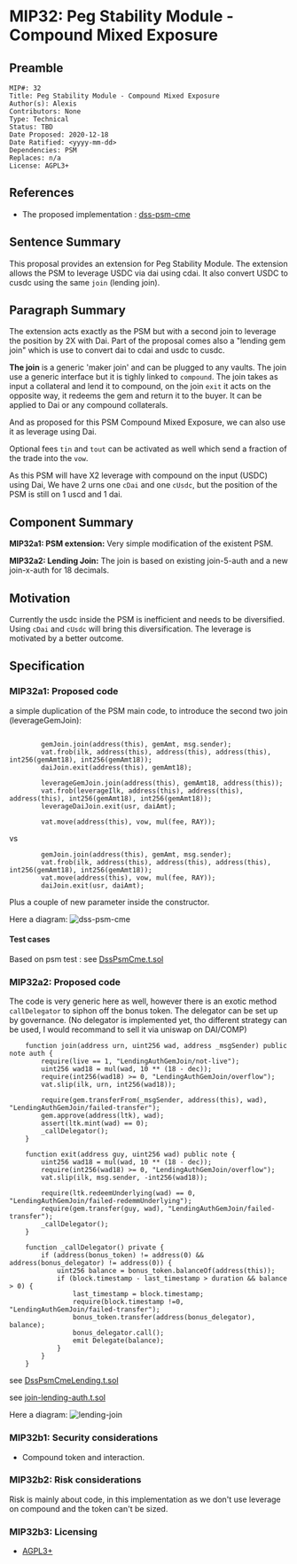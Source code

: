 # MIP32: Peg Stability Module - Compound Mixed Exposure

## Preamble
```
MIP#: 32
Title: Peg Stability Module - Compound Mixed Exposure
Author(s): Alexis
Contributors: None
Type: Technical
Status: TBD
Date Proposed: 2020-12-18
Date Ratified: <yyyy-mm-dd>
Dependencies: PSM
Replaces: n/a
License: AGPL3+
```
## References

* The proposed implementation : [dss-psm-cme](https://github.com/alexisgayte/dss-psm-cme)

## Sentence Summary

This proposal provides an extension for Peg Stability Module. 
The extension allows the PSM to leverage USDC via dai using cdai. 
It also convert USDC to cusdc using the same `join` (lending join).

## Paragraph Summary

The extension acts exactly as the PSM but with a second join to leverage the position by 2X with Dai.
Part of the proposal comes also a "lending gem join" which is use to convert dai to cdai and usdc to cusdc.

**The join** is a generic 'maker join' and can be plugged to any vaults. The join use a generic interface but it is tighly linked to `compound`.
The join takes as input a collateral and lend it to compound, on the join `exit` it acts on the opposite way, it redeems the gem and return it to the buyer. It can be applied to Dai or any compound collaterals.

And as proposed for this PSM Compound Mixed Exposure, we can also use it as leverage using Dai.

Optional fees `tin` and `tout` can be activated as well which send a fraction of the trade into the `vow`.

As this PSM will have X2 leverage with compound on the input (USDC) using Dai, 
We have 2 urns one `cDai` and one `cUsdc`, but the position of the PSM is still on 1 uscd and 1 dai.

## Component Summary

**MIP32a1: PSM extension:** Very simple modification of the existent PSM.

**MIP32a2: Lending Join:** The join is based on existing join-5-auth and a new join-x-auth for 18 decimals.

## Motivation

Currently the usdc inside the PSM is inefficient and needs to be diversified. 
Using `cDai` and `cUsdc` will bring this diversification. The leverage is motivated by a better outcome.

## Specification

### MIP32a1: Proposed code

a simple duplication of the PSM main code, to introduce the second two join (leverageGemJoin):
```

        gemJoin.join(address(this), gemAmt, msg.sender);
        vat.frob(ilk, address(this), address(this), address(this), int256(gemAmt18), int256(gemAmt18));
        daiJoin.exit(address(this), gemAmt18);

        leverageGemJoin.join(address(this), gemAmt18, address(this));
        vat.frob(leverageIlk, address(this), address(this), address(this), int256(gemAmt18), int256(gemAmt18));
        leverageDaiJoin.exit(usr, daiAmt);

        vat.move(address(this), vow, mul(fee, RAY));
```

vs

```
        gemJoin.join(address(this), gemAmt, msg.sender);
        vat.frob(ilk, address(this), address(this), address(this), int256(gemAmt18), int256(gemAmt18));
        vat.move(address(this), vow, mul(fee, RAY));
        daiJoin.exit(usr, daiAmt);

```

Plus a couple of new parameter inside the constructor.

Here a diagram:
![dss-psm-cme](https://github.com/alexisgayte/dss-psm-cme/blob/master/dss-psm-cme.png?raw=true)

#### Test cases
Based on psm test :
see [DssPsmCme.t.sol](https://github.com/alexisgayte/dss-psm-cme/blob/master/src/DssPsmCme.t.sol)

### MIP32a2: Proposed code

The code is very generic here as well, however there is an exotic method `callDelegator` to siphon off the bonus token.
The delegator can be set up by governance. 
(No delegator is implemented yet, tho different strategy can be used, I would recommand to sell it via uniswap on DAI/COMP)

```
    function join(address urn, uint256 wad, address _msgSender) public note auth {
        require(live == 1, "LendingAuthGemJoin/not-live");
        uint256 wad18 = mul(wad, 10 ** (18 - dec));
        require(int256(wad18) >= 0, "LendingAuthGemJoin/overflow");
        vat.slip(ilk, urn, int256(wad18));

        require(gem.transferFrom(_msgSender, address(this), wad), "LendingAuthGemJoin/failed-transfer");
        gem.approve(address(ltk), wad);
        assert(ltk.mint(wad) == 0);
        _callDelegator();
    }

    function exit(address guy, uint256 wad) public note {
        uint256 wad18 = mul(wad, 10 ** (18 - dec));
        require(int256(wad18) >= 0, "LendingAuthGemJoin/overflow");
        vat.slip(ilk, msg.sender, -int256(wad18));

        require(ltk.redeemUnderlying(wad) == 0, "LendingAuthGemJoin/failed-redemmUnderlying");
        require(gem.transfer(guy, wad), "LendingAuthGemJoin/failed-transfer");
        _callDelegator();
    }

    function _callDelegator() private {
        if (address(bonus_token) != address(0) && address(bonus_delegator) != address(0)) {
            uint256 balance = bonus_token.balanceOf(address(this));
            if (block.timestamp - last_timestamp > duration && balance > 0) {
                last_timestamp = block.timestamp;
                require(block.timestamp !=0, "LendingAuthGemJoin/failed-transfer");
                bonus_token.transfer(address(bonus_delegator), balance);
                bonus_delegator.call();
                emit Delegate(balance);
            }
        }
    }

```
see [DssPsmCmeLending.t.sol](https://github.com/alexisgayte/dss-psm-cme/blob/master/src/DssPsmCmeLending.t.sol)

see [join-lending-auth.t.sol](https://github.com/alexisgayte/dss-psm-cme/blob/master/src/join-lending-auth.t.sol)

Here a diagram:
![lending-join](https://github.com/alexisgayte/dss-psm-cme/blob/master/lending-join.png?raw=true)


### MIP32b1: Security considerations

- Compound token and interaction.

### MIP32b2: Risk considerations
Risk is mainly about code, in this implementation as we don't use leverage on compound and the token can't be sized.

### MIP32b3: Licensing
   - [AGPL3+](https://www.gnu.org/licenses/agpl-3.0.en.html)
